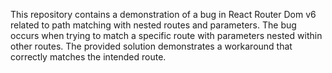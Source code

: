 This repository contains a demonstration of a bug in React Router Dom v6 related to path matching with nested routes and parameters. The bug occurs when trying to match a specific route with parameters nested within other routes. The provided solution demonstrates a workaround that correctly matches the intended route.